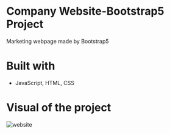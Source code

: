 # Company Website-Bootstrap5 Project

Marketing webpage made by Bootstrap5

# Built with

- JavaScript, HTML, CSS

# Visual of the project

![website](./image/website-video.gif)
